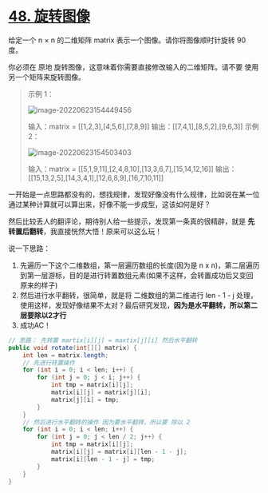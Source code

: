 # [48. 旋转图像](https://leetcode.cn/problems/rotate-image/)

给定一个 n × n 的二维矩阵 matrix 表示一个图像。请你将图像顺时针旋转 90 度。

你必须在 原地 旋转图像，这意味着你需要直接修改输入的二维矩阵。请不要 使用另一个矩阵来旋转图像。

 

> 示例 1：
>
> ![image-20220623154449456](http://image.tinx.top/image-20220623154449456.png)
>
> 输入：matrix = [[1,2,3],[4,5,6],[7,8,9]]
> 输出：[[7,4,1],[8,5,2],[9,6,3]]
> 示例 2：
>
> ![image-20220623154503403](http://image.tinx.top/image-20220623154503403.png)
>
> 输入：matrix = [[5,1,9,11],[2,4,8,10],[13,3,6,7],[15,14,12,16]]
> 输出：[[15,13,2,5],[14,3,4,1],[12,6,8,9],[16,7,10,11]]

一开始是一点思路都没有的，想找规律，发现好像没有什么规律，比如说在某一位通过某种计算就可以算出来，好像不能一步成型，这该如何是好？

然后比较丢人的翻评论，期待别人给一些提示，发现第一条真的很精辟，就是 **先转置后翻转**，我直接恍然大悟！原来可以这么玩！

说一下思路：

1. 先遍历一下这个二维数组，第一层遍历数组的长度(因为是 n x n)，第二层遍历到第一层游标，目的是进行转置数组元素(如果不这样，会转置成功后又变回原来的样子)
2. 然后进行水平翻转，很简单，就是将 二维数组的第二维进行 len - 1 - j 处理，使用这样，发现好像结果不太对？最后研究发现，**因为是水平翻转，所以第二层要除以2才行**
3. 成功AC！

```java
// 思路： 先转置 martix[i][j] = maxtix[j][i] 然后水平翻转
public void rotate(int[][] matrix) {
    int len = matrix.length;
    // 先进行转置操作
    for (int i = 0; i < len; i++) {
        for (int j = 0; j < i; j++) {
            int tmp = matrix[i][j];
            matrix[i][j] = matrix[j][i];
            matrix[j][i] = tmp;
        }
    }
    // 然后进行水平翻转的操作 因为要水平翻转，所以要 除以 2
    for (int i = 0; i < len; i++) {
        for (int j = 0; j < len / 2; j++) {
            int tmp = matrix[i][j];
            matrix[i][j] = matrix[i][len - 1 - j];
            matrix[i][len - 1 - j] = tmp;
        }
    }
}
```